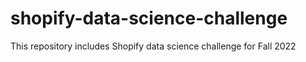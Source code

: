 # shopify-data-science-challenge
This repository includes Shopify data science challenge for Fall 2022
